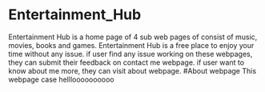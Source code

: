 # Entertainment_Hub
Entertainment Hub is a home page of 4 sub web pages of consist of music, movies, books and games. Entertainment Hub is a free place to enjoy your time without any issue. if user find any issue working on these webpages, they can submit their feedback on contact me webpage. if user want to know about me more, they can visit about webpage.
#About webpage
This webpage case 
hellloooooooooo
